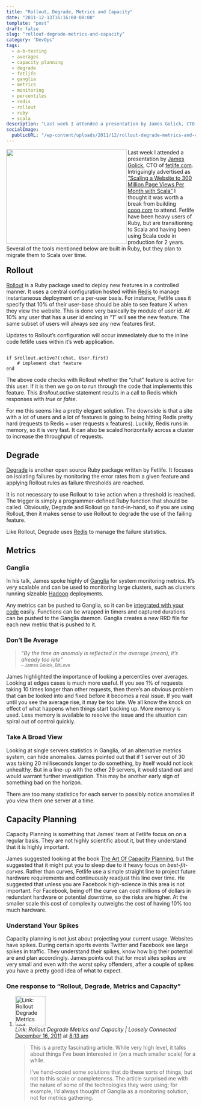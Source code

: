 ```yaml
---
title: "Rollout, Degrade, Metrics and Capacity"
date: "2011-12-13T16:16:00-08:00"
template: "post"
draft: false
slug: "rollout-degrade-metrics-and-capacity"
category: "DevOps"
tags:
  - a-b-testing
  - averages
  - capacity planning
  - degrade
  - fetlife
  - ganglia
  - metrics
  - monitoring
  - percentiles
  - redis
  - rollout
  - ruby
  - scala
description: "Last week I attended a presentation by James Golick, CTO of fetlife.com. Intriguingly advertised as Scaling a Website to 300 Million Page Views Per Month with"
socialImage:
  publicURL: "/wp-content/uploads/2011/12/rollout-degrade-metrics-and-capacity_sq.jpg"
---
```

<div style="height: 280px"><a href="https://www.flickr.com/photos/yvoictra/3498203833/"><img align="left" height="251" src="https://commondatastorage.googleapis.com/philwhln/blog/images/rollout_degrade_metrics_and_capacity/rollout-degrade-metrics-and-capacity.jpg" width="320"/></a> Last week I attended a presentation by <a href="https://jamesgolick.com/">James Golick</a>, CTO of <a href="https://www.fetlife.com">fetlife.com</a>. Intriguingly advertised as <a href="https://www.meetup.com/vancouver-scala/events/38342382/">“Scaling a Website to 300 Million Page Views Per Month with Scala”</a> I thought it was worth a break from building <a href="https://www.cooq.com/">cooq.com</a> to attend. Fetlife have been heavy users of Ruby, but are transitioning to Scala and having been using Scala code in production for 2 years. Several of the tools mentioned below are built in Ruby, but they plan to migrate them to Scala over time.</div>

## Rollout

[Rollout](https://github.com/jamesgolick/rollout) is a Ruby package used to deploy new features in a controlled manner. It uses a central configuration hosted within [Redis](https://redis.io/) to manage instantaneous deployment on a per-user basis. For instance, Fetlife uses it specify that 10% of their user-base should be able to see feature X when they view the website. This is done very basically by modulo of user id. At 10% any user that has a user id ending in “1″ will see the new feature. The same subset of users will always see any new features first.

Updates to Rollout’s configuration will occur immediately due to the inline code fetlife uses within it’s web application.

```

if $rollout.active?(:chat, User.first)
    # implement chat feature
end

```

The above code checks with Rollout whether the “chat” feature is active for this user. If it is then we go on to run through the code that implements this feature. This _$rollout.active_ statement results in a call to Redis which responses with _true_ or _false_.

For me this seems like a pretty elegant solution. The downside is that a site with a lot of users and a lot of features is going to being hitting Redis pretty hard (requests to Redis = user requests x features). Luckily, Redis runs in memory, so it is very fast. It can also be scaled horizontally across a cluster to increase the throughput of requests.

## Degrade

[Degrade](https://github.com/jamesgolick/degrade) is another open source Ruby package written by Fetlife. It focuses on isolating failures by monitoring the error rates from a given feature and applying Rollout rules as failure thresholds are reached.

It is not necessary to use Rollout to take action when a threshold is reached. The trigger is simply a programmer-defined Ruby function that should be called. Obviously, Degrade and Rollout go hand-in-hand, so if you are using Rollout, then it makes sense to use Rollout to degrade the use of the failing feature.

Like Rollout, Degrade uses [Redis](https://redis.io/) to manage the failure statistics.

## Metrics

### Ganglia

In his talk, James spoke highly of [Ganglia](https://ganglia.sourceforge.net/) for system monitoring metrics. It’s very scalable and can be used to monitoring large clusters, such as clusters running sizeable [Hadoop](https://www.cloudera.com/blog/2009/03/hadoop-metrics/) deployments.

Any metrics can be pushed to Ganglia, so it can be [integrated with your code](https://www.igvita.com/2010/01/28/cluster-monitoring-with-ganglia-ruby/) easily. Functions can be wrapped in timers and captured durations can be pushed to the Ganglia daemon. Ganglia creates a new RRD file for each new metric that is pushed to it.

### Don’t Be Average

>  
> _“By the time an anomaly is reflected in the average (mean), it’s already too late”_  
> <small> – James Golick, BitLove</small>
> 

James highlighted the importance of looking a percentiles over averages. Looking at edges cases is much more useful. If you see 1% of requests taking 10 times longer than other requests, then there’s an obvious problem that can be looked into and fixed before it becomes a real issue. If you wait until you see the average rise, it may be too late. We all know the knock on effect of what happens when things start backing up. More memory is used. Less memory is available to resolve the issue and the situation can spiral out of control quickly.

### Take A Broad View

Looking at single servers statistics in Ganglia, of an alternative metrics system, can hide anomalies. James pointed out that if 1 server out of 30 was taking 20 milliseconds longer to do something, by itself would not look unhealthy. But in a line-up with the other 29 servers, it would stand out and would warrant further investigation. This may be another early sign of something bad on the horizon.

There are too many statistics for each server to possibly notice anomalies if you view them one server at a time.

## Capacity Planning

Capacity Planning is something that James’ team at Fetlife focus on on a regular basis. They are not highly scientific about it, but they understand that it is highly important.

James suggested looking at the book [The Art Of Capacity Planning](https://shop.oreilly.com/product/9780596518585.do), but the suggested that it might put you to sleep due to it heavy focus on _best-fit-curves_. Rather than curves, Fetlife use a simple straight line to project future hardware requirements and continuously readjust this line over time. He suggested that unless you are Facebook high-science in this area is not important. For Facebook, being off the curve can cost millions of dollars in redundant hardware or potential downtime, so the risks are higher. At the smaller scale this cost of complexity outweighs the cost of having 10% too much hardware.

### Understand Your Spikes

Capacity planning is not just about projecting your current usage. Websites have spikes. During certain sports events Twitter and Facebook see large spikes in traffic. They understand their spikes, know how big their potential are and plan accordingly. James points out that for most sites spikes are very small and even with the worst spiky offenders, after a couple of spikes you have a pretty good idea of what to expect.

<div id="comments">
  <h3 id="comments-number" class="comments-header">One response to “Rollout, Degrade, Metrics and Capacity”</h3>
  <ol class="comment-list">
    <li id="comment-6614" class="pingback even thread-even depth-1 pingback reader">
      <img alt="Link: Rollout Degrade Metrics and Capacity | Loosely Connected" src="https://0.gravatar.com/avatar/?d=https://www.bigfastblog.com/css/library/images/pingback.png&amp;s=80" class="avatar avatar-80 photo avatar-default" height="80" width="80" />
      <div class="comment-meta comment-meta-data">
        <div class="comment-author vcard">
          <cite class="fn" title="https://looselyconnected.wordpress.com/2011/12/16/link-rollout-degrade-metrics-and-capacity/">Link: Rollout Degrade Metrics and Capacity | Loosely Connected</cite>
        </div>
        <!-- .comment-author .vcard -->
        <abbr class="comment-date" title="Friday, December 16th, 2011, 8:13 am">December 16, 2011</abbr> at <abbr class="comment-time" title="Friday, December 16th, 2011, 8:13 am">8:13 am</abbr>
      </div>
      <div class="comment-text">
        <blockquote>
          <p>This is a pretty fascinating article. While very high level, it talks about things I’ve been interested in (on a much smaller scale) for a while.</p>
          <p>I’ve hand-coded some solutions that do these sorts of things, but not to this scale or completeness. The article surprised me with the nature of some of the technologies they were using; for example, I’d always thought of Ganglia as a monitoring solution, not for metrics gathering.</p>
        </blockquote>
      </div>
      <!-- .comment-text -->
    </li>
    <!-- .comment -->
  </ol>
  <!-- .comment-list -->
</div>

